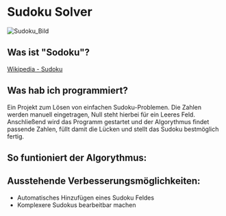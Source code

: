 # Sudoku Solver
![Sudoku_Bild](https://upload.wikimedia.org/wikipedia/commons/thumb/f/ff/Sudoku-by-L2G-20050714.svg/1024px-Sudoku-by-L2G-20050714.svg.png)

## Was ist "Sodoku"?
[Wikipedia - Sudoku](https://de.wikipedia.org/wiki/Sudoku)

## Was hab ich programmiert?
Ein Projekt zum Lösen von einfachen Sudoku-Problemen.
Die Zahlen werden manuell eingetragen, Null steht hierbei für ein Leeres Feld. Anschließend wird das Programm gestartet und der Algorythmus findet passende Zahlen, füllt damit die Lücken und stellt das Sudoku bestmöglich fertig.

## So funtioniert der Algorythmus:

## Ausstehende Verbesserungsmöglichkeiten:
- Automatisches Hinzufügen eines Sudoku Feldes
- Komplexere Sudokus bearbeitbar machen
